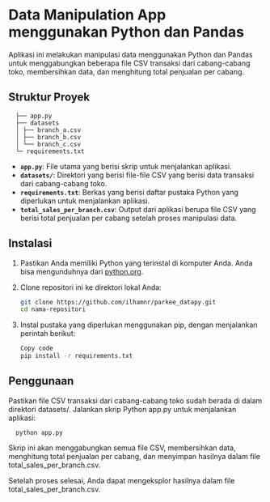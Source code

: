 # Data Manipulation App menggunakan Python dan Pandas

Aplikasi ini melakukan manipulasi data menggunakan Python dan Pandas untuk menggabungkan beberapa file CSV transaksi dari cabang-cabang toko, membersihkan data, dan menghitung total penjualan per cabang.

## Struktur Proyek

      ├── app.py
      ├── datasets
      │ ├── branch_a.csv
      │ ├── branch_b.csv
      │ └── branch_c.csv
      └─ requirements.txt



- **`app.py`**: File utama yang berisi skrip untuk menjalankan aplikasi.
- **`datasets/`**: Direktori yang berisi file-file CSV yang berisi data transaksi dari cabang-cabang toko.
- **`requirements.txt`**: Berkas yang berisi daftar pustaka Python yang diperlukan untuk menjalankan aplikasi.
- **`total_sales_per_branch.csv`**: Output dari aplikasi berupa file CSV yang berisi total penjualan per cabang setelah proses manipulasi data.

## Instalasi

1. Pastikan Anda memiliki Python yang terinstal di komputer Anda. Anda bisa mengunduhnya dari [python.org](https://www.python.org/).
2. Clone repositori ini ke direktori lokal Anda:

   ``` bash
   git clone https://github.com/ilhamnr/parkee_datapy.git
   cd nama-repositori 
3. Instal pustaka yang diperlukan menggunakan pip, dengan menjalankan perintah berikut:

   ``` bash
   Copy code
   pip install -r requirements.txt
## Penggunaan
Pastikan file CSV transaksi dari cabang-cabang toko sudah berada di dalam direktori datasets/.
Jalankan skrip Python app.py untuk menjalankan aplikasi:

      python app.py

Skrip ini akan menggabungkan semua file CSV, membersihkan data, menghitung total penjualan per cabang, dan menyimpan hasilnya dalam file total_sales_per_branch.csv.

Setelah proses selesai, Anda dapat mengeksplor hasilnya dalam file total_sales_per_branch.csv.
